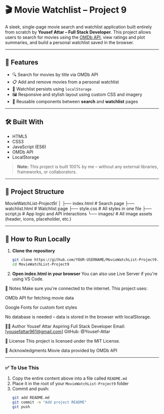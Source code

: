 # 🎬 Movie Watchlist – Project 9

A sleek, single-page movie search and watchlist application built entirely from scratch by **Yousef Attar – Full Stack Developer**. This project allows users to search for movies using the [OMDb API](https://www.omdbapi.com/), view ratings and plot summaries, and build a personal watchlist saved in the browser.

---

## 🚀 Features

- 🔍 Search for movies by title via OMDb API  
- 📋 Add and remove movies from a personal watchlist  
- 💾 Watchlist persists using `localStorage`  
- 🖼 Responsive and stylish layout using custom CSS and imagery  
- 🔁 Reusable components between **search** and **watchlist** pages

---

## 🛠️ Built With

- HTML5  
- CSS3  
- JavaScript (ES6)  
- OMDb API  
- LocalStorage  

> **Note:** This project is built 100% by me – without any external libraries, frameworks, or collaborators.

---

## 📁 Project Structure
MovieWatchList-Project9/
│
├── index.html # Search page
├── watchlist.html # Watchlist page
├── style.css # All styles in one file
├── script.js # App logic and API interactions
└── images/ # All image assets (header, icons, placeholder, etc.)

---

## 🔧 How to Run Locally

1. **Clone the repository**
   ```bash
   git clone https://github.com/YOUR-USERNAME/MovieWatchList-Project9.git
   cd MovieWatchList-Project9

2. **Open index.html in your browser**
    You can also use Live Server if you're using VS Code.


📌 Notes
Make sure you're connected to the internet. This project uses:

OMDb API for fetching movie data

Google Fonts for custom font styles

No database is needed – data is stored in the browser with localStorage.


👨‍💻 Author
Yousef Attar
Aspiring Full Stack Developer
Email: [yousefattar961@gmail.com]
GitHub: @Yousef-Attar


📜 License
This project is licensed under the MIT License.

🙌 Acknowledgments
Movie data provided by OMDb API


---

### ✅ To Use This

1. Copy the entire content above into a file called `README.md`
2. Place it in the root of your `MovieWatchList-Project9` folder
3. Commit and push:
   ```bash
   git add README.md
   git commit -m "Add project README"
   git push
